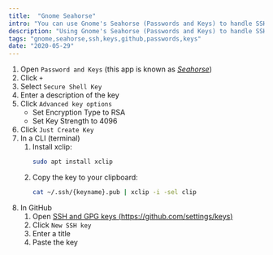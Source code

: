 ```yaml
---
title:  "Gnome Seahorse"
intro: "You can use Gnome's Seahorse (Passwords and Keys) to handle SSH keys, this is particularly useful when working with GitHub."
description: "Using Gnome's Seahorse (Passwords and Keys) to handle SSH keys."
tags: "gnome,seahorse,ssh,keys,github,passwords,keys"
date: "2020-05-29"
---
```


1. Open `Password and Keys` (this app is known as [_Seahorse_](https://wiki.gnome.org/Apps/Seahorse/))
2. Click `+`
3. Select `Secure Shell Key`
4. Enter a description of the key
5. Click `Advanced key options`
    - Set Encryption Type to RSA
    - Set Key Strength to 4096
6. Click `Just Create Key`
7. In a CLI (terminal)
   1. Install xclip:
       ```bash
       sudo apt install xclip
       ```
   2. Copy the key to your clipboard:
       ```bash
       cat ~/.ssh/{keyname}.pub | xclip -i -sel clip
       ```
8. In GitHub
   1. Open [SSH and GPG keys (https://github.com/settings/keys)](https://github.com/settings/keys)
   2. Click `New SSH key`
   3. Enter a title
   4. Paste the key 